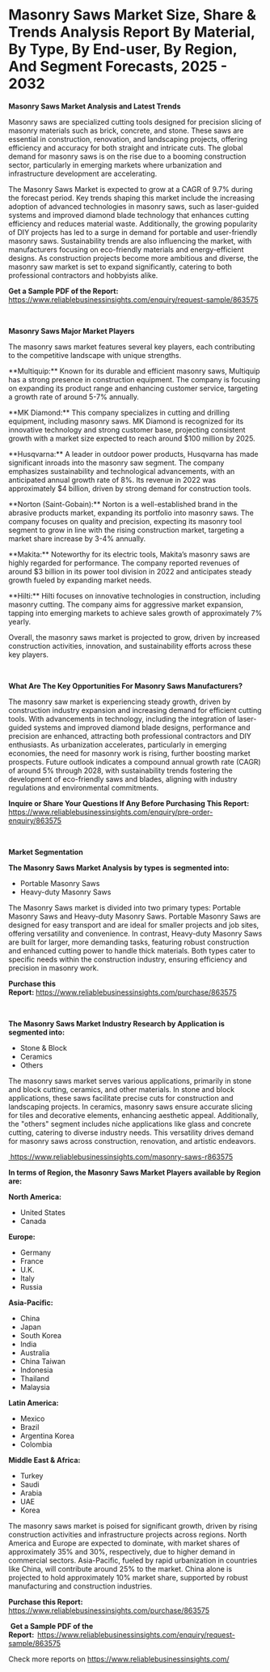 <p><h1>Masonry Saws Market Size, Share & Trends Analysis Report By Material, By Type, By End-user, By Region, And Segment Forecasts, 2025 - 2032</h1></p><p><strong>Masonry Saws Market Analysis and Latest Trends</strong></p>
<p><p>Masonry saws are specialized cutting tools designed for precision slicing of masonry materials such as brick, concrete, and stone. These saws are essential in construction, renovation, and landscaping projects, offering efficiency and accuracy for both straight and intricate cuts. The global demand for masonry saws is on the rise due to a booming construction sector, particularly in emerging markets where urbanization and infrastructure development are accelerating.</p><p>The Masonry Saws Market is expected to grow at a CAGR of 9.7% during the forecast period. Key trends shaping this market include the increasing adoption of advanced technologies in masonry saws, such as laser-guided systems and improved diamond blade technology that enhances cutting efficiency and reduces material waste. Additionally, the growing popularity of DIY projects has led to a surge in demand for portable and user-friendly masonry saws. Sustainability trends are also influencing the market, with manufacturers focusing on eco-friendly materials and energy-efficient designs. As construction projects become more ambitious and diverse, the masonry saw market is set to expand significantly, catering to both professional contractors and hobbyists alike.</p></p>
<p><strong>Get a Sample PDF of the Report:&nbsp;</strong> <a href="https://www.reliablebusinessinsights.com/enquiry/request-sample/863575?utm_campaign=2716&utm_medium=2&utm_source=Github&utm_content=ia&utm_term=10042025&utm_id=masonry-saws">https://www.reliablebusinessinsights.com/enquiry/request-sample/863575</a></p>
<p>&nbsp;</p>
<p><strong>Masonry Saws Major Market Players</strong></p>
<p><p>The masonry saws market features several key players, each contributing to the competitive landscape with unique strengths. </p><p>**Multiquip:** Known for its durable and efficient masonry saws, Multiquip has a strong presence in construction equipment. The company is focusing on expanding its product range and enhancing customer service, targeting a growth rate of around 5-7% annually. </p><p>**MK Diamond:** This company specializes in cutting and drilling equipment, including masonry saws. MK Diamond is recognized for its innovative technology and strong customer base, projecting consistent growth with a market size expected to reach around $100 million by 2025.</p><p>**Husqvarna:** A leader in outdoor power products, Husqvarna has made significant inroads into the masonry saw segment. The company emphasizes sustainability and technological advancements, with an anticipated annual growth rate of 8%. Its revenue in 2022 was approximately $4 billion, driven by strong demand for construction tools.</p><p>**Norton (Saint-Gobain):** Norton is a well-established brand in the abrasive products market, expanding its portfolio into masonry saws. The company focuses on quality and precision, expecting its masonry tool segment to grow in line with the rising construction market, targeting a market share increase by 3-4% annually.</p><p>**Makita:** Noteworthy for its electric tools, Makita’s masonry saws are highly regarded for performance. The company reported revenues of around $3 billion in its power tool division in 2022 and anticipates steady growth fueled by expanding market needs.</p><p>**Hilti:** Hilti focuses on innovative technologies in construction, including masonry cutting. The company aims for aggressive market expansion, tapping into emerging markets to achieve sales growth of approximately 7% yearly.</p><p>Overall, the masonry saws market is projected to grow, driven by increased construction activities, innovation, and sustainability efforts across these key players.</p></p>
<p>&nbsp;</p>
<p><strong>What Are The Key Opportunities For Masonry Saws Manufacturers?</strong></p>
<p><p>The masonry saw market is experiencing steady growth, driven by construction industry expansion and increasing demand for efficient cutting tools. With advancements in technology, including the integration of laser-guided systems and improved diamond blade designs, performance and precision are enhanced, attracting both professional contractors and DIY enthusiasts. As urbanization accelerates, particularly in emerging economies, the need for masonry work is rising, further boosting market prospects. Future outlook indicates a compound annual growth rate (CAGR) of around 5% through 2028, with sustainability trends fostering the development of eco-friendly saws and blades, aligning with industry regulations and environmental commitments.</p></p>
<p><strong>Inquire or Share Your Questions If Any Before Purchasing This Report:</strong> <a href="https://www.reliablebusinessinsights.com/enquiry/pre-order-enquiry/863575?utm_campaign=2716&utm_medium=2&utm_source=Github&utm_content=ia&utm_term=10042025&utm_id=masonry-saws">https://www.reliablebusinessinsights.com/enquiry/pre-order-enquiry/863575</a></p>
<p>&nbsp;</p>
<p><strong>Market Segmentation</strong></p>
<p><strong>The Masonry Saws Market Analysis by types is segmented into:</strong></p>
<p><ul><li>Portable Masonry Saws</li><li>Heavy-duty Masonry Saws</li></ul></p>
<p><p>The Masonry Saws market is divided into two primary types: Portable Masonry Saws and Heavy-duty Masonry Saws. Portable Masonry Saws are designed for easy transport and are ideal for smaller projects and job sites, offering versatility and convenience. In contrast, Heavy-duty Masonry Saws are built for larger, more demanding tasks, featuring robust construction and enhanced cutting power to handle thick materials. Both types cater to specific needs within the construction industry, ensuring efficiency and precision in masonry work.</p></p>
<p><strong>Purchase this Report:&nbsp;</strong><a href="https://www.reliablebusinessinsights.com/purchase/863575?utm_campaign=2716&utm_medium=2&utm_source=Github&utm_content=ia&utm_term=10042025&utm_id=masonry-saws">https://www.reliablebusinessinsights.com/purchase/863575</a></p>
<p>&nbsp;</p>
<p><strong>The Masonry Saws Market Industry Research by Application is segmented into:</strong></p>
<p><ul><li>Stone & Block</li><li>Ceramics</li><li>Others</li></ul></p>
<p><p>The masonry saws market serves various applications, primarily in stone and block cutting, ceramics, and other materials. In stone and block applications, these saws facilitate precise cuts for construction and landscaping projects. In ceramics, masonry saws ensure accurate slicing for tiles and decorative elements, enhancing aesthetic appeal. Additionally, the "others" segment includes niche applications like glass and concrete cutting, catering to diverse industry needs. This versatility drives demand for masonry saws across construction, renovation, and artistic endeavors.</p></p>
<p><a href="https://www.reliablebusinessinsights.com/masonry-saws-r863575?utm_campaign=2716&utm_medium=2&utm_source=Github&utm_content=ia&utm_term=10042025&utm_id=masonry-saws">&nbsp;https://www.reliablebusinessinsights.com/masonry-saws-r863575</a></p>
<p><strong>In terms of Region, the Masonry Saws Market Players available by Region are:</strong></p>
<p>
    <p> <strong> North America: </strong>
        <ul>
            <li>United States</li>
            <li>Canada</li>
        </ul>
        </p> 
    <p> <strong> Europe: </strong>
        <ul>
            <li>Germany</li>
            <li>France</li>
            <li>U.K.</li>
            <li>Italy</li>
            <li>Russia</li>
        </ul>
        </p> 
    <p> <strong> Asia-Pacific: </strong>
        <ul>
            <li>China</li>
            <li>Japan</li>
            <li>South Korea</li>
            <li>India</li>
            <li>Australia</li>
            <li>China Taiwan</li>
            <li>Indonesia</li>
            <li>Thailand</li>
            <li>Malaysia</li>
        </ul>
        </p> 
    <p> <strong> Latin America: </strong>
        <ul>
            <li>Mexico</li>
            <li>Brazil</li>
            <li>Argentina Korea</li>
            <li>Colombia</li>
        </ul>
        </p> 
    <p> <strong> Middle East & Africa: </strong>
        <ul>
            <li>Turkey</li>
            <li>Saudi</li>
            <li>Arabia</li>
            <li>UAE</li>
            <li>Korea</li>
        </ul>
    </p>
    </p>
<p><p>The masonry saws market is poised for significant growth, driven by rising construction activities and infrastructure projects across regions. North America and Europe are expected to dominate, with market shares of approximately 35% and 30%, respectively, due to higher demand in commercial sectors. Asia-Pacific, fueled by rapid urbanization in countries like China, will contribute around 25% to the market. China alone is projected to hold approximately 10% market share, supported by robust manufacturing and construction industries.</p></p>
<p><strong>Purchase this Report: </strong><a href="https://www.reliablebusinessinsights.com/purchase/863575?utm_campaign=2716&utm_medium=2&utm_source=Github&utm_content=ia&utm_term=10042025&utm_id=masonry-saws">https://www.reliablebusinessinsights.com/purchase/863575</a></p>
<p>&nbsp;<strong>Get a Sample PDF of the Report:&nbsp;&nbsp;</strong><a href="https://www.reliablebusinessinsights.com/enquiry/request-sample/863575?utm_campaign=2716&utm_medium=2&utm_source=Github&utm_content=ia&utm_term=10042025&utm_id=masonry-saws">https://www.reliablebusinessinsights.com/enquiry/request-sample/863575</a></p>
<p><strong></strong></p>
<p>Check more reports on <a href="https://www.reliablebusinessinsights.com/?utm_campaign=2716&utm_medium=2&utm_source=Github&utm_content=ia&utm_term=10042025&utm_id=masonry-saws">https://www.reliablebusinessinsights.com/</a></p>